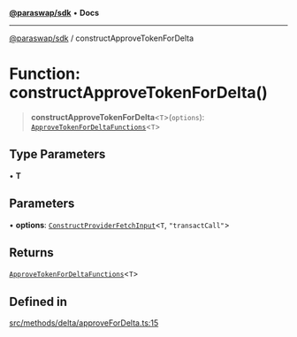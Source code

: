 [**@paraswap/sdk**](../README.md) • **Docs**

***

[@paraswap/sdk](../globals.md) / constructApproveTokenForDelta

# Function: constructApproveTokenForDelta()

> **constructApproveTokenForDelta**\<`T`\>(`options`): [`ApproveTokenForDeltaFunctions`](../type-aliases/ApproveTokenForDeltaFunctions.md)\<`T`\>

## Type Parameters

• **T**

## Parameters

• **options**: [`ConstructProviderFetchInput`](../interfaces/ConstructProviderFetchInput.md)\<`T`, `"transactCall"`\>

## Returns

[`ApproveTokenForDeltaFunctions`](../type-aliases/ApproveTokenForDeltaFunctions.md)\<`T`\>

## Defined in

[src/methods/delta/approveForDelta.ts:15](https://github.com/paraswap/paraswap-sdk/blob/master/src/methods/delta/approveForDelta.ts#L15)
